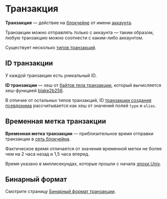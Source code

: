 # Транзакция

**Транзакция** — действие на [блокчейне](/blockchain/blockchain.md) от имени [аккаунта](/blockchain/account.md).

Транзакции можно отправлять _только_ с аккаунта — таким образом, любую транзакцию можно соотнести с каким-либо аккаунтом.

Cуществует несколько [типов транзакций](/blockchain/transaction-type.md).

## ID транзакции <a id="transaction-id"></a>

У каждой транзакции есть уникальный ID.

**ID транзакции** — хеш от [байтов тела транзакции](/blockchain/transaction-body-bytes.md), который вычисляется хеш-функцией [blake2b256](https://en.wikipedia.org/wiki/BLAKE_&#40;hash_function&#41;).

В отличие от остальных типов транзакций, ID [транзакции создания псевдонима](/blockchain/transaction-type/alias-transaction.md) рассчитывается как хеш от значений полей `type` и `alias`.

## Временная метка транзакции <a id="transaction-timestamp"></a>

**Временная метка транзакции** — приблизительное время отправки транзакции в [сеть блокчейна](/blockchain/blockchain-network.md).

Фактическое время отличается от значения временной метки не более чем на 2 часа назад и 1,5 часа вперед.

Время указано в миллисекундах, которые прошли с начала [эпохи Unix](https://ru.wikipedia.org/wiki/Unix-время).

## Бинарный формат

Смотрите страницу [Бинарный формат транзакции](/blockchain/binary-format/transaction-binary-format.md).
